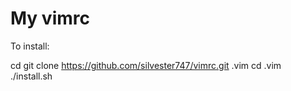 My vimrc
========
To install:

  cd
  git clone https://github.com/silvester747/vimrc.git .vim
  cd .vim
  ./install.sh

